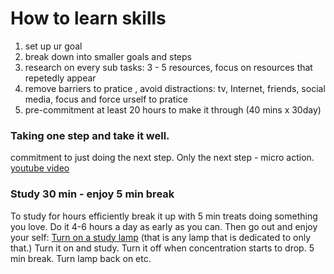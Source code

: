 # How to learn skills
[](https://www.youtube.com/watch?v=EtJy69cEOtQ)
1. set up ur goal 
2. break down into smaller goals and steps 
3. research on every sub tasks: 3 - 5 resources, focus on resources that repetedly appear 
4. remove barriers to pratice , avoid distractions: tv, Internet, friends, social media, focus and force urself to pratice 
5. pre-commitment at least 20 hours to make it through (40 mins x 30day) 

### Taking one step and take it well.
commitment to just doing the next step. Only the next step - micro action.
[youtube video](https://www.youtube.com/watch?v=ghMZe9NRAgY)

### Study 30 min - enjoy 5 min break
To study for hours efficiently break it up with 5 min treats doing something you love. Do it 4-6 hours a day as early as you can. Then go out and enjoy your self: [Turn on a study lamp](https://www.youtube.com/watch?v=IlU-zDU6aQ0) (that is any lamp that is dedicated to only that.) Turn it on and study. Turn it off when concentration starts to drop. 5 min break. Turn lamp back on etc.
